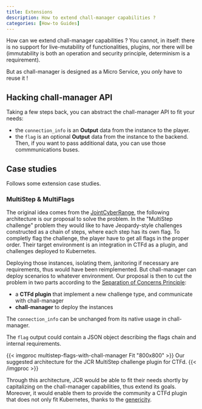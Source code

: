 ```yaml
---
title: Extensions
description: How to extend chall-manager capabilities ?
categories: [How-to Guides]
---
```


How can we extend chall-manager capabilities ? You cannot, in itself: there is no support for live-mutability of functionalities, plugins, nor there will be (immutability is both an operation and security principle, determinism is a requirement).

But as chall-manager is designed as a Micro Service, you _only_ have to reuse it !

## Hacking chall-manager API

Taking a few steps back, you can abstract the chall-manager API to fit your needs:
- the `connection_info` is an **Output** data from the instance to the player.
- the `flag` is an optional **Output** data from the instance to the backend.
Then, if you want to pass additional data, you can use those commmunications buses.

## Case studies

Follows some extension case studies.

### MultiStep & MultiFlags

The original idea comes from the [JointCyberRange](https://jointcyberrange.nl), the following architecture is our proposal to solve the problem.
In the "MultiStep challenge" problem they would like to have Jeopardy-style challenges constructed as a chain of steps, where each step has its own flag. To completly flag the challenge, the player have to get all flags in the proper order. Their target environment is an integration in CTFd as a plugin, and challenges deployed to Kubernetes.

Deploying those instances, isolating them, janitoring if necessary are requirements, thus would have been reimplemented. But chall-manager can deploy scenarios to whatever environment.
Our proposal is then to cut the problem in two parts according to the [Separation of Concerns Principle](https://en.wikipedia.org/wiki/Separation_of_concerns):
- a **CTFd plugin** that implement a new challenge type, and communicate with chall-manager
- **chall-manager** to deploy the instances

The `connection_info` can be unchanged from its native usage in chall-manager.

The `flag` output could contain a JSON object describing the flags chain and internal requirements.

{{< imgproc multistep-flags-with-chall-manager Fit "800x800" >}}
Our suggested architecture for the JCR MultiStep challenge plugin for CTFd.
{{< /imgproc >}}

Through this architecture, JCR would be able to fit their needs shortly by capitalizing on the chall-manager capabilities, thus extend its goals.
Moreover, it would enable them to provide the community a CTFd plugin that does not only fit Kubernetes, thanks to the [genericity](/docs/chall-manager/design/genericity).
